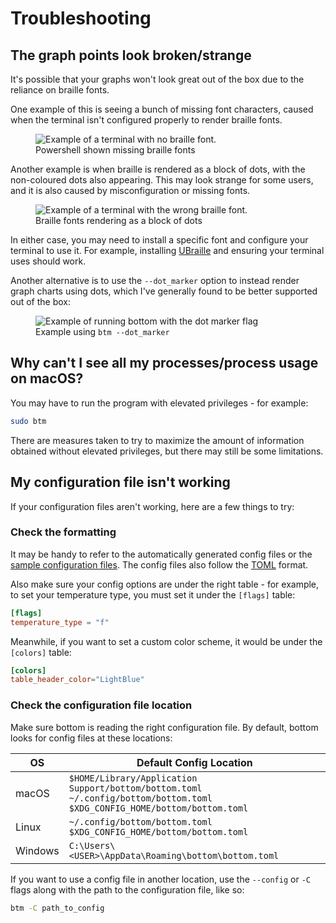 # Troubleshooting

## The graph points look broken/strange

It's possible that your graphs won't look great out of the box due to the reliance on braille fonts.

One example of this is seeing a bunch of missing font characters, caused when the terminal isn't configured properly to render braille fonts.

<figure>
    <img src="../assets/screenshots/troubleshooting/no_braille.png" alt="Example of a terminal with no braille font."/>
    <figcaption>Powershell shown missing braille fonts</figcaption>
</figure>

Another example is when braille is rendered as a block of dots, with the non-coloured dots also appearing. This may look strange for some users, and it is also caused by misconfiguration or missing fonts.

<figure>
    <img src="../assets/screenshots/troubleshooting/weird_braille.png" alt="Example of a terminal with the wrong braille font."/>
    <figcaption>Braille fonts rendering as a block of dots</figcaption>
</figure>

In either case, you may need to install a specific font and configure your terminal to use it. For example, installing [UBraille](https://yudit.org/download/fonts/UBraille/)
and ensuring your terminal uses should work.

Another alternative is to use the `--dot_marker` option to instead render graph charts using dots, which I've generally found to be better supported out of the box:

<figure>
    <img src="../assets/screenshots/troubleshooting/dots.png" alt="Example of running bottom with the dot marker flag"/>
    <figcaption>Example using <code>btm --dot_marker</code></figcaption>
</figure>

## Why can't I see all my processes/process usage on macOS?

You may have to run the program with elevated privileges - for example:

```bash
sudo btm
```

There are measures taken to try to maximize the amount of information obtained without elevated privileges, but there may still be some limitations.

## My configuration file isn't working

If your configuration files aren't working, here are a few things to try:

### Check the formatting

It may be handy to refer to the automatically generated config files or the [sample configuration files](https://github.com/ClementTsang/bottom/tree/master/sample_configs).
The config files also follow the [TOML](https://toml.io/en/) format.

Also make sure your config options are under the right table - for example, to set your temperature type, you must set it under the `[flags]` table:

```toml
[flags]
temperature_type = "f"
```

Meanwhile, if you want to set a custom color scheme, it would be under the `[colors]` table:

```toml
[colors]
table_header_color="LightBlue"
```

### Check the configuration file location

Make sure bottom is reading the right configuration file. By default, bottom looks for config files at these locations:

| OS      | Default Config Location                                                                                                                |
| ------- | -------------------------------------------------------------------------------------------------------------------------------------- |
| macOS   | `$HOME/Library/Application Support/bottom/bottom.toml`<br/> `~/.config/bottom/bottom.toml` <br/> `$XDG_CONFIG_HOME/bottom/bottom.toml` |
| Linux   | `~/.config/bottom/bottom.toml` <br/> `$XDG_CONFIG_HOME/bottom/bottom.toml`                                                             |
| Windows | `C:\Users\<USER>\AppData\Roaming\bottom\bottom.toml`                                                                                   |

If you want to use a config file in another location, use the `--config` or `-C` flags along with the path to the configuration file, like so:

```bash
btm -C path_to_config
```
